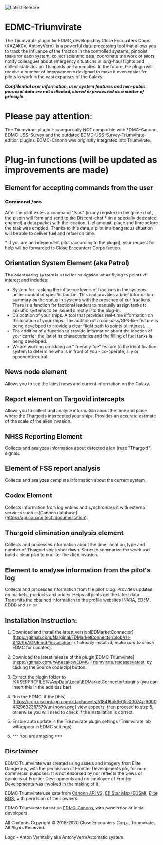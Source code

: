 ![Latest Release](https://img.shields.io/github/release/VAKazakov/EDMC-Triumvirate.svg)

# EDMC-Triumvirate
The Triumvirate plugin for EDMC, developed by Close Encounters Corps (KAZAK0V, AntonyVern), is a powerful data-processing tool that allows you to track the influence of the fraction in the controlled systems, pinpoint tasks for each system, collect scientific data, coordinate the work of pilots, notify colleagues about emergency situations in long-haul flights and collect statistics on Thargoids and anomalies. In the future, the plugin will receive a number of improvements designed to make it even easier for pilots to work in the vast expanses of the Galaxy.

***Confidential user information, user system features and non-public personal data are not collected, stored or processed as a matter of principle.***

# Please pay attention:

The Triumvirate plugin is categorically NOT compatible with EDMC-Canonn, EDMC-USS-Survey and the outdated EDMC-USS-Survey-Triumvirate-edition plugins. EDMC-Canonn was originally integrated into Triumvirate.

# Plug-in functions (will be updated as improvements are made)

## Element for accepting commands from the user

### Command /sos

After the pilot writes a command "/sos" (in any register) in the game chat, the plugin will form and send to the Discord-chat * (in a specially dedicated channel) a data packet with the location, fuel amount, place and time before the tank was emptied. Thanks to this data, a pilot in a dangerous situation will be able to deliver fuel and refuel on time.

\* If you are an independent pilot (according to the plugin), your request for help will be forwarded to Close Encounters Corps faction.

## Orientation System Element (aka Patrol)

The orienteering system is used for navigation when flying to points of interest and includes: 
 * System for tracking the influence levels of fractions in the systems under control of specific faction. This tool provides a brief information summary on the status in systems with the presence of our fractions. There is a function for factional leaders to manually assign tasks to specific systems to be issued directly into the plug-in.
 * Dislocation of your ships. A tool that provides real-time information on the location of your ships. The addition of a compass/GPS-like feature is being developed to provide a clear flight path to points of interest.
* The addition of a function to provide information about the location of your carrier, the list of its characteristics and the filling of fuel tanks is being developed.
* We are working on adding an " friendly-foe" feature to the identification system to determine who is in front of you - co-operate, ally or opponent/neutral.
 
## News node element

Allows you to see the latest news and current information on the Galaxy.

## Report element on Targovid intercepts

Allows you to collect and analyse information about the time and place where the Thargoids intercepted your ships. Provides an accurate estimate of the scale of the alien invasion.

## NHSS Reporting Element

Collects and analyzes information about detected alien (read  "Thargoid") signals.

## Element of FSS report analysis

Collects and analyzes complete information about the current system.

## Codex Element

Collects information from log entries and synchronizes it with external services such as[Canonn database] (https://api.canonn.tech/documentation).

## Thargoid elimination analysis element

Collects and processes information about the time, location, type and number of Thargoid ships shot down. Serve to summarize the week and build a clear plan to counter the alien invasion.

## Element to analyse information from the pilot's log
Collects and processes information from the pilot's log. Provides updates on markets, products and prices. Helps all pilots get the latest data. Transmits the obtained information to the profile websites INARA, EDSM, EDDB and so on.

## Installation Instruction:

1) Download and install the latest version[EDMarketConnector] (https://github.com/Marginal/EDMarketConnector/blob/rel-342/README.md#installation) (if already installed, make sure to check EDMC for updates).

2) Download the latest release of the plugin[EDMC-Triumvirate] (https://github.com/VAKazakov/EDMC-Triumvirate/releases/latest) by clicking the Source code(zip) button.

3) Extract the plugin folder to %USERPROFILE%\AppData\Local\EDMarketConnector\plugins (you can insert this in the address bar).

4) Run the EDMC, if the [this] [https://cdn.discordapp.com/attachments/518418556615000074/590004329692397579/unknown.png] view appears, then proceed to step 5, otherwise you will need to check if the installation is correct.  
 
5) Enable auto update in the Triumvirate plugin settings (Triumvirate tab will appear in EDMC settings).

6) *** You are amazing!***
 
## Disclaimer
EDMC-Triumvirate was created using assets and imagery from Elite Dangerous, with the permission of Frontier Developments plc, for non-commercial purposes. It is not endorsed by nor reflects the views or opinions of Frontier Developments and no employee of Frontier Developments was involved in the making of it.

EDMC-Triumvirate use data from [Canonn API V2](https://docs.canonn.tech), [ED Star Map (EDSM)](https://www.edsm.net/), [Elite BGS](https://elitebgs.app/), with permision of their owners.

EDMC-Triumvirate based on [EDMC-Canonn](https://github.com/canonn-science/EDMC-Canonn), with permission of initial developers.

All Contents Copyright :copyright: 2016-2020 Close Encounters Corps, Triumvirate. All Rights Reserved.

Logo –  Anton Vernitskiy aka AntonyVern/Automatic system. 

